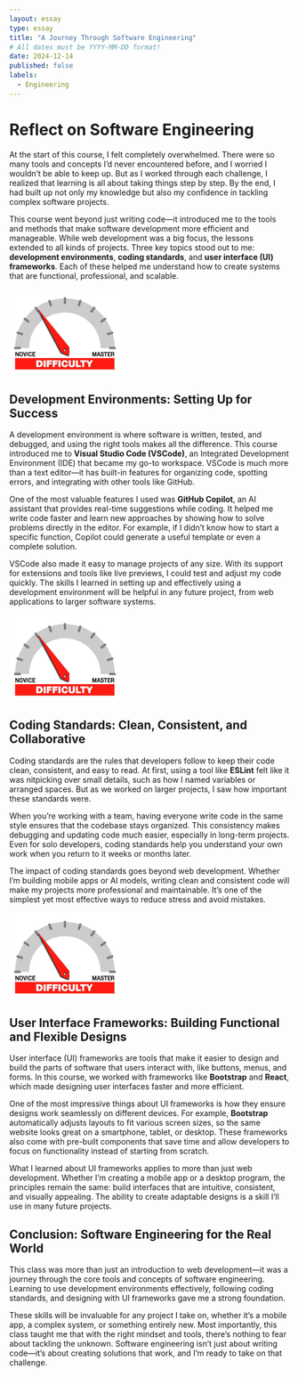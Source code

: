 ```yaml
---
layout: essay
type: essay
title: "A Journey Through Software Engineering"
# All dates must be YYYY-MM-DD format!
date: 2024-12-14
published: false
labels:
  - Engineering
---
```


# Reflect on Software Engineering

At the start of this course, I felt completely overwhelmed. There were so many tools and concepts I’d never encountered before, and I worried I wouldn’t be able to keep up. But as I worked through each challenge, I realized that learning is all about taking things step by step. By the end, I had built up not only my knowledge but also my confidence in tackling complex software projects.  

This course went beyond just writing code—it introduced me to the tools and methods that make software development more efficient and manageable. While web development was a big focus, the lessons extended to all kinds of projects. Three key topics stood out to me: **development environments**, **coding standards**, and **user interface (UI) frameworks**. Each of these helped me understand how to create systems that are functional, professional, and scalable.  

<img width="200px" class="rounded float-start pe-4" src="../img/difficulty/degree_difficulty.jpg">

## Development Environments: Setting Up for Success  

A development environment is where software is written, tested, and debugged, and using the right tools makes all the difference. This course introduced me to **Visual Studio Code (VSCode)**, an Integrated Development Environment (IDE) that became my go-to workspace. VSCode is much more than a text editor—it has built-in features for organizing code, spotting errors, and integrating with other tools like GitHub.  

One of the most valuable features I used was **GitHub Copilot**, an AI assistant that provides real-time suggestions while coding. It helped me write code faster and learn new approaches by showing how to solve problems directly in the editor. For example, if I didn’t know how to start a specific function, Copilot could generate a useful template or even a complete solution.  

VSCode also made it easy to manage projects of any size. With its support for extensions and tools like live previews, I could test and adjust my code quickly. The skills I learned in setting up and effectively using a development environment will be helpful in any future project, from web applications to larger software systems.  

<img width="200px" class="rounded float-start pe-4" src="../img/difficulty/degree_difficulty.jpg">

## Coding Standards: Clean, Consistent, and Collaborative  

Coding standards are the rules that developers follow to keep their code clean, consistent, and easy to read. At first, using a tool like **ESLint** felt like it was nitpicking over small details, such as how I named variables or arranged spaces. But as we worked on larger projects, I saw how important these standards were.  

When you’re working with a team, having everyone write code in the same style ensures that the codebase stays organized. This consistency makes debugging and updating code much easier, especially in long-term projects. Even for solo developers, coding standards help you understand your own work when you return to it weeks or months later.  

The impact of coding standards goes beyond web development. Whether I’m building mobile apps or AI models, writing clean and consistent code will make my projects more professional and maintainable. It’s one of the simplest yet most effective ways to reduce stress and avoid mistakes.  

<img width="200px" class="rounded float-start pe-4" src="../img/difficulty/degree_difficulty.jpg">

## User Interface Frameworks: Building Functional and Flexible Designs  

User interface (UI) frameworks are tools that make it easier to design and build the parts of software that users interact with, like buttons, menus, and forms. In this course, we worked with frameworks like **Bootstrap** and **React**, which made designing user interfaces faster and more efficient.  

One of the most impressive things about UI frameworks is how they ensure designs work seamlessly on different devices. For example, **Bootstrap** automatically adjusts layouts to fit various screen sizes, so the same website looks great on a smartphone, tablet, or desktop. These frameworks also come with pre-built components that save time and allow developers to focus on functionality instead of starting from scratch.  

What I learned about UI frameworks applies to more than just web development. Whether I’m creating a mobile app or a desktop program, the principles remain the same: build interfaces that are intuitive, consistent, and visually appealing. The ability to create adaptable designs is a skill I’ll use in many future projects.  

## Conclusion: Software Engineering for the Real World  

This class was more than just an introduction to web development—it was a journey through the core tools and concepts of software engineering. Learning to use development environments effectively, following coding standards, and designing with UI frameworks gave me a strong foundation.  

These skills will be invaluable for any project I take on, whether it’s a mobile app, a complex system, or something entirely new. Most importantly, this class taught me that with the right mindset and tools, there’s nothing to fear about tackling the unknown. Software engineering isn’t just about writing code—it’s about creating solutions that work, and I’m ready to take on that challenge.  
